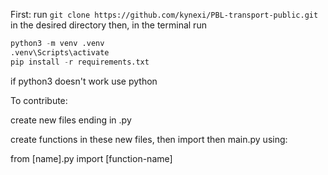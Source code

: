 First: run
`git clone https://github.com/kynexi/PBL-transport-public.git`
in the desired directory
then, in the terminal run

```python
python3 -m venv .venv
.venv\Scripts\activate
pip install -r requirements.txt
```

if python3 doesn't work use python

To contribute:

create new files ending in .py

create functions in these new files, then import then main.py using:

from [name].py import [function-name]
